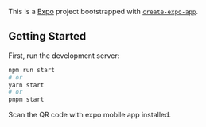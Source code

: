 This is a [Expo](https://expo.dev/) project bootstrapped with [`create-expo-app`](https://docs.expo.dev/).

## Getting Started

First, run the development server:

```bash
npm run start
# or
yarn start
# or
pnpm start
```

Scan the QR code with expo mobile app installed.
